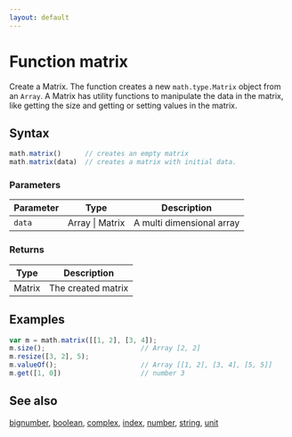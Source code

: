 ```yaml
---
layout: default
---
```


<h1 id="function-matrix">Function matrix</h1>

Create a Matrix. The function creates a new `math.type.Matrix` object from
an `Array`. A Matrix has utility functions to manipulate the data in the
matrix, like getting the size and getting or setting values in the matrix.


<h2 id="syntax">Syntax</h2>

```js
math.matrix()      // creates an empty matrix
math.matrix(data)  // creates a matrix with initial data.
```

<h3 id="parameters">Parameters</h3>

Parameter | Type | Description
--------- | ---- | -----------
`data` | Array &#124; Matrix | A multi dimensional array

<h3 id="returns">Returns</h3>

Type | Description
---- | -----------
Matrix | The created matrix


<h2 id="examples">Examples</h2>

```js
var m = math.matrix([[1, 2], [3, 4]);
m.size();                        // Array [2, 2]
m.resize([3, 2], 5);
m.valueOf();                     // Array [[1, 2], [3, 4], [5, 5]]
m.get([1, 0])                    // number 3
```


<h2 id="see-also">See also</h2>

[bignumber](bignumber.html),
[boolean](boolean.html),
[complex](complex.html),
[index](index.html),
[number](number.html),
[string](string.html),
[unit](unit.html)


<!-- Note: This file is automatically generated from source code comments. Changes made in this file will be overridden. -->
